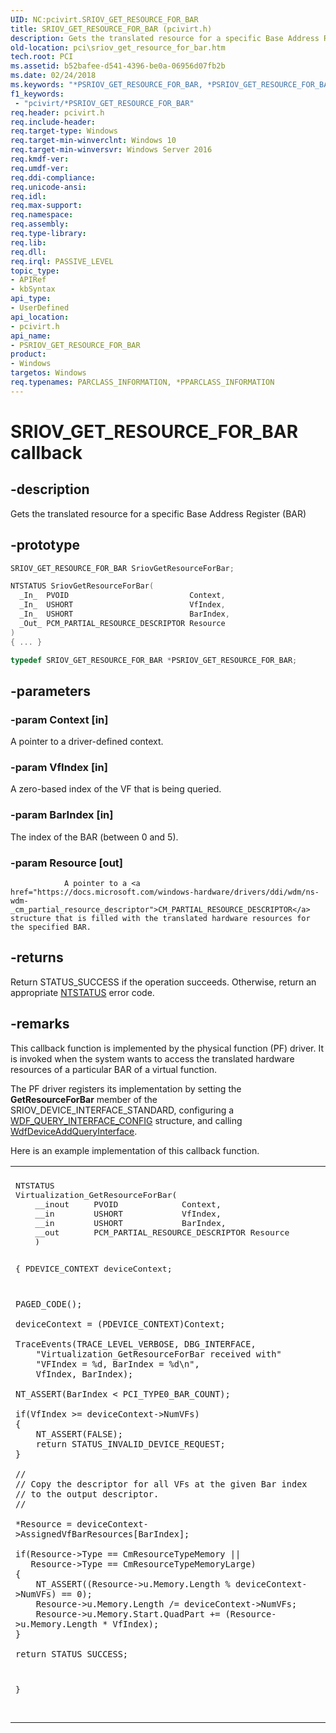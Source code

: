 ```yaml
---
UID: NC:pcivirt.SRIOV_GET_RESOURCE_FOR_BAR
title: SRIOV_GET_RESOURCE_FOR_BAR (pcivirt.h)
description: Gets the translated resource for a specific Base Address Register (BAR).
old-location: pci\sriov_get_resource_for_bar.htm
tech.root: PCI
ms.assetid: b52bafee-d541-4396-be0a-06956d07fb2b
ms.date: 02/24/2018
ms.keywords: "*PSRIOV_GET_RESOURCE_FOR_BAR, *PSRIOV_GET_RESOURCE_FOR_BAR callback function pointer [Buses], PCI.sriov_get_resource_for_bar, SRIOV_GET_RESOURCE_FOR_BAR, SriovGetResourceForBar, SriovGetResourceForBar callback function [Buses], pcivirt/SriovGetResourceForBar"
f1_keywords:
 - "pcivirt/*PSRIOV_GET_RESOURCE_FOR_BAR"
req.header: pcivirt.h
req.include-header:
req.target-type: Windows
req.target-min-winverclnt: Windows 10
req.target-min-winversvr: Windows Server 2016
req.kmdf-ver:
req.umdf-ver:
req.ddi-compliance:
req.unicode-ansi:
req.idl:
req.max-support:
req.namespace:
req.assembly:
req.type-library:
req.lib:
req.dll:
req.irql: PASSIVE_LEVEL
topic_type:
- APIRef
- kbSyntax
api_type:
- UserDefined
api_location:
- pcivirt.h
api_name:
- PSRIOV_GET_RESOURCE_FOR_BAR
product:
- Windows
targetos: Windows
req.typenames: PARCLASS_INFORMATION, *PPARCLASS_INFORMATION
---
```


# SRIOV_GET_RESOURCE_FOR_BAR callback


## -description


Gets the translated resource for a specific Base Address Register (BAR)


## -prototype


```cpp
SRIOV_GET_RESOURCE_FOR_BAR SriovGetResourceForBar;

NTSTATUS SriovGetResourceForBar(
  _In_  PVOID                           Context,
  _In_  USHORT                          VfIndex,
  _In_  USHORT                          BarIndex,
  _Out_ PCM_PARTIAL_RESOURCE_DESCRIPTOR Resource
)
{ ... }

typedef SRIOV_GET_RESOURCE_FOR_BAR *PSRIOV_GET_RESOURCE_FOR_BAR;
```


## -parameters




### -param Context [in]

A pointer to a driver-defined context.




### -param VfIndex [in]

A zero-based index of the VF that is being queried.


### -param BarIndex [in]

The index of the BAR (between 0 and 5).


### -param Resource [out]



                A pointer to a <a href="https://docs.microsoft.com/windows-hardware/drivers/ddi/wdm/ns-wdm-_cm_partial_resource_descriptor">CM_PARTIAL_RESOURCE_DESCRIPTOR</a> structure that is filled with the translated hardware resources for the specified BAR.


## -returns




Return STATUS_SUCCESS if the operation succeeds. Otherwise, return an appropriate <a href="https://docs.microsoft.com/windows-hardware/drivers/kernel/ntstatus-values">NTSTATUS</a> error code.




## -remarks



This callback function is implemented by the physical function (PF) driver. It is invoked  when the system wants to access  the translated hardware resources of a particular BAR of a virtual function.

The PF driver registers its implementation by setting the <b>GetResourceForBar</b> member of the SRIOV_DEVICE_INTERFACE_STANDARD, configuring a <a href="..\wdfqueryinterface\ns-wdfqueryinterface-_wdf_query_interface_config.md">WDF_QUERY_INTERFACE_CONFIG</a> structure, and calling <a href="..\wdfqueryinterface\nf-wdfqueryinterface-wdfdeviceaddqueryinterface.md">WdfDeviceAddQueryInterface</a>.

Here is an example implementation of this callback function.

<div class="code"><span codelanguage=""><table>
<tr>
<th></th>
</tr>
<tr>
<td>
<pre>
NTSTATUS
Virtualization_GetResourceForBar(
    __inout     PVOID             Context,
    __in        USHORT            VfIndex,
    __in        USHORT            BarIndex,
    __out       PCM_PARTIAL_RESOURCE_DESCRIPTOR Resource
    )

{
    PDEVICE_CONTEXT  deviceContext;

    PAGED_CODE();

    deviceContext = (PDEVICE_CONTEXT)Context;

    TraceEvents(TRACE_LEVEL_VERBOSE, DBG_INTERFACE,
        "Virtualization_GetResourceForBar received with"
        "VFIndex = %d, BarIndex = %d\n",
        VfIndex, BarIndex);

    NT_ASSERT(BarIndex < PCI_TYPE0_BAR_COUNT);

    if(VfIndex >= deviceContext->NumVFs)
    {
        NT_ASSERT(FALSE);
        return STATUS_INVALID_DEVICE_REQUEST;
    }

    //
    // Copy the descriptor for all VFs at the given Bar index
    // to the output descriptor.
    //

    *Resource = deviceContext->AssignedVfBarResources[BarIndex];

    if(Resource->Type == CmResourceTypeMemory ||
       Resource->Type == CmResourceTypeMemoryLarge)
    {
        NT_ASSERT((Resource->u.Memory.Length % deviceContext->NumVFs) == 0);
        Resource->u.Memory.Length /= deviceContext->NumVFs;
        Resource->u.Memory.Start.QuadPart += (Resource->u.Memory.Length * VfIndex);
    }

    return STATUS_SUCCESS;
}

</pre>
</td>
</tr>
</table></span></div>


